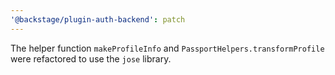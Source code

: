 ```yaml
---
'@backstage/plugin-auth-backend': patch
---
```


The helper function `makeProfileInfo` and `PassportHelpers.transformProfile`
were refactored to use the `jose` library.
